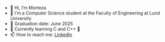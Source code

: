 - 👋 Hi, I’m Morteza
- 💁 I'm a Computer Science student at the Faculty of Engineering at Lund University 
- 🍻 Graduation date: June 2025
- 🌱 Currently learning C and C++ 🙂
- 📫 How to reach me: [LinkedIn](https://www.linkedin.com/in/morteza-rezaei-899b47220/)

<!---
Pocoya/Pocoya is a ✨ special ✨ repository because its `README.md` (this file) appears on your GitHub profile.
You can click the Preview link to take a look at your changes.
--->
